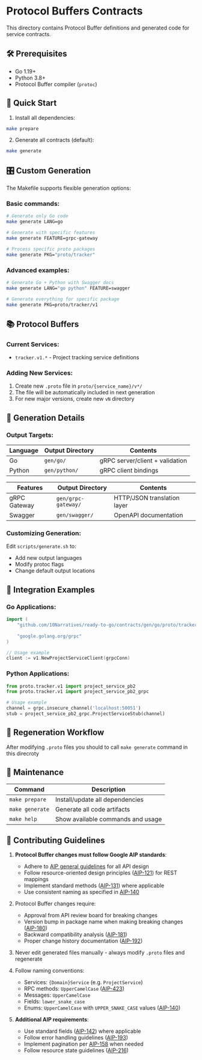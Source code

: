 # Protocol Buffers Contracts

This directory contains Protocol Buffer definitions and generated code for service contracts.

## 🛠️ Prerequisites

- Go 1.19+
- Python 3.8+
- Protocol Buffer compiler (`protoc`)


## 🚀 Quick Start

1. Install all dependencies:
```bash
make prepare
```

2. Generate all contracts (default):
```bash
make generate
```

## 🎛 Custom Generation

The Makefile supports flexible generation options:

### Basic commands:
```bash
# Generate only Go code
make generate LANG=go

# Generate with specific features
make generate FEATURE=grpc-gateway

# Process specific proto packages
make generate PKG="proto/tracker"
```

### Advanced examples:
```bash
# Generate Go + Python with Swagger docs
make generate LANG="go python" FEATURE=swagger

# Generate everything for specific package
make generate PKG=proto/tracker/v1
```

## 📚 Protocol Buffers

### Current Services:
- `tracker.v1.*` - Project tracking service definitions

### Adding New Services:
1. Create new `.proto` file in `proto/{service_name}/v*/`
2. The file will be automatically included in next generation
3. For new major versions, create new `vN` directory

## 🔧 Generation Details

### Output Targets:
| Language | Output Directory | Contents                        |
| -------- | ---------------- | ------------------------------- |
| Go       | `gen/go/`        | gRPC server/client + validation |
| Python   | `gen/python/`    | gRPC client bindings            |

| Features     | Output Directory    | Contents                    |
| ------------ | ------------------- | --------------------------- |
| gRPC Gateway | `gen/grpc-gateway/` | HTTP/JSON translation layer |
| Swagger      | `gen/swagger/`      | OpenAPI documentation       |

### Customizing Generation:
Edit `scripts/generate.sh` to:
- Add new output languages
- Modify protoc flags
- Change default output locations

## 🧩 Integration Examples

### Go Applications:
```go
import (
    "github.com/10Narratives/ready-to-go/contracts/gen/go/proto/tracker/v1"
    
    "google.golang.org/grpc"
)

// Usage example
client := v1.NewProjectServiceClient(grpcConn)
```

### Python Applications:
```python
from proto.tracker.v1 import project_service_pb2
from proto.tracker.v1 import project_service_pb2_grpc

# Usage example
channel = grpc.insecure_channel('localhost:50051')
stub = project_service_pb2_grpc.ProjectServiceStub(channel)
```

## 🔄 Regeneration Workflow

After modifying `.proto` files you should to call `make generate` command in this direcroty


## 🧹 Maintenance

| Command         | Description                       |
| --------------- | --------------------------------- |
| `make prepare`  | Install/update all dependencies   |
| `make generate` | Generate all code artifacts       |
| `make help`     | Show available commands and usage |


## 🤝 Contributing Guidelines

1. **Protocol Buffer changes must follow Google AIP standards**:
   - Adhere to [AIP general guidelines](https://aip.dev/general) for all API design
   - Follow resource-oriented design principles ([AIP-121](https://aip.dev/121)) for REST mappings
   - Implement standard methods ([AIP-131](https://aip.dev/131)) where applicable
   - Use consistent naming as specified in [AIP-140](https://aip.dev/140)

2. Protocol Buffer changes require:
   - Approval from API review board for breaking changes
   - Version bump in package name when making breaking changes ([AIP-180](https://aip.dev/180))
   - Backward compatibility analysis ([AIP-181](https://aip.dev/181))
   - Proper change history documentation ([AIP-192](https://aip.dev/192))

3. Never edit generated files manually - always modify `.proto` files and regenerate

4. Follow naming conventions:
   - Services: `{Domain}Service` (e.g. `ProjectService`)
   - RPC methods: `UpperCamelCase` ([AIP-423](https://aip.dev/423))
   - Messages: `UpperCamelCase`
   - Fields: `lower_snake_case`
   - Enums: `UpperCamelCase` with `UPPER_SNAKE_CASE` values ([AIP-140](https://aip.dev/140))

5. **Additional AIP requirements**:
   - Use standard fields ([AIP-142](https://aip.dev/142)) where applicable
   - Follow error handling guidelines ([AIP-193](https://aip.dev/193))
   - Implement pagination per [AIP-158](https://aip.dev/158) when needed
   - Follow resource state guidelines ([AIP-216](https://aip.dev/216))

